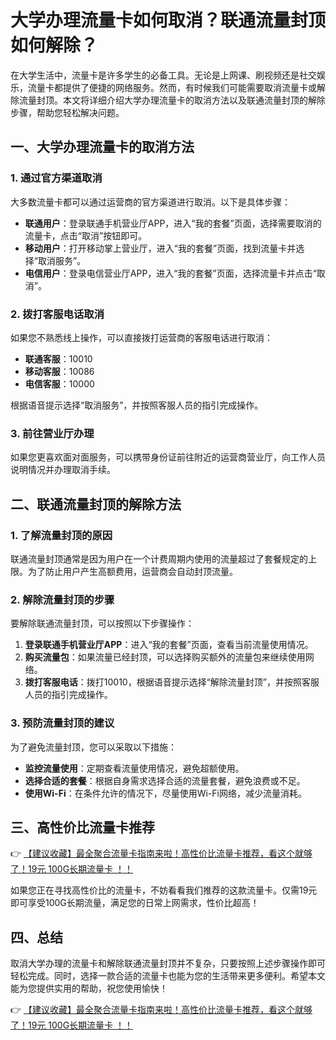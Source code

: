 # 大学办理流量卡如何取消？联通流量封顶如何解除？

在大学生活中，流量卡是许多学生的必备工具。无论是上网课、刷视频还是社交娱乐，流量卡都提供了便捷的网络服务。然而，有时候我们可能需要取消流量卡或解除流量封顶。本文将详细介绍大学办理流量卡的取消方法以及联通流量封顶的解除步骤，帮助您轻松解决问题。

## 一、大学办理流量卡的取消方法

### 1. 通过官方渠道取消
大多数流量卡都可以通过运营商的官方渠道进行取消。以下是具体步骤：

- **联通用户**：登录联通手机营业厅APP，进入“我的套餐”页面，选择需要取消的流量卡，点击“取消”按钮即可。
- **移动用户**：打开移动掌上营业厅，进入“我的套餐”页面，找到流量卡并选择“取消服务”。
- **电信用户**：登录电信营业厅APP，进入“我的套餐”页面，选择流量卡并点击“取消”。

### 2. 拨打客服电话取消
如果您不熟悉线上操作，可以直接拨打运营商的客服电话进行取消：

- **联通客服**：10010
- **移动客服**：10086
- **电信客服**：10000

根据语音提示选择“取消服务”，并按照客服人员的指引完成操作。

### 3. 前往营业厅办理
如果您更喜欢面对面服务，可以携带身份证前往附近的运营商营业厅，向工作人员说明情况并办理取消手续。

## 二、联通流量封顶的解除方法

### 1. 了解流量封顶的原因
联通流量封顶通常是因为用户在一个计费周期内使用的流量超过了套餐规定的上限。为了防止用户产生高额费用，运营商会自动封顶流量。

### 2. 解除流量封顶的步骤
要解除联通流量封顶，可以按照以下步骤操作：

1. **登录联通手机营业厅APP**：进入“我的套餐”页面，查看当前流量使用情况。
2. **购买流量包**：如果流量已经封顶，可以选择购买额外的流量包来继续使用网络。
3. **拨打客服电话**：拨打10010，根据语音提示选择“解除流量封顶”，并按照客服人员的指引完成操作。

### 3. 预防流量封顶的建议
为了避免流量封顶，您可以采取以下措施：

- **监控流量使用**：定期查看流量使用情况，避免超额使用。
- **选择合适的套餐**：根据自身需求选择合适的流量套餐，避免浪费或不足。
- **使用Wi-Fi**：在条件允许的情况下，尽量使用Wi-Fi网络，减少流量消耗。

## 三、高性价比流量卡推荐

👉 [【建议收藏】最全聚合流量卡指南来啦！高性价比流量卡推荐，看这个就够了！19元 100G长期流量卡 ！！](https://bit.ly/Liuliangka)

如果您正在寻找高性价比的流量卡，不妨看看我们推荐的这款流量卡。仅需19元即可享受100G长期流量，满足您的日常上网需求，性价比超高！

## 四、总结

取消大学办理的流量卡和解除联通流量封顶并不复杂，只要按照上述步骤操作即可轻松完成。同时，选择一款合适的流量卡也能为您的生活带来更多便利。希望本文能为您提供实用的帮助，祝您使用愉快！

👉 [【建议收藏】最全聚合流量卡指南来啦！高性价比流量卡推荐，看这个就够了！19元 100G长期流量卡 ！！](https://bit.ly/Liuliangka)